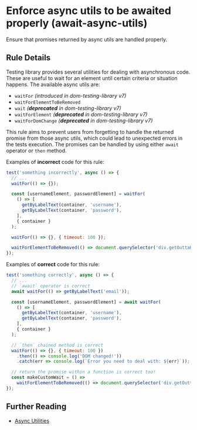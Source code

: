 # Enforce async utils to be awaited properly (await-async-utils)

Ensure that promises returned by async utils are handled properly.

## Rule Details

Testing library provides several utilities for dealing with asynchronous code. These are useful to wait for an element until certain criteria or situation happens. The available async utils are:

- `waitFor` _(introduced in dom-testing-library v7)_
- `waitForElementToBeRemoved`
- `wait` _(**deprecated** in dom-testing-library v7)_
- `waitForElement` _(**deprecated** in dom-testing-library v7)_
- `waitForDomChange` _(**deprecated** in dom-testing-library v7)_

This rule aims to prevent users from forgetting to handle the returned promise from those async utils, which could lead to unexpected errors in the tests execution. The promises can be handled by using either `await` operator or `then` method.

Examples of **incorrect** code for this rule:

```js
test('something incorrectly', async () => {
  // ...
  waitFor(() => {});

  const [usernameElement, passwordElement] = waitFor(
    () => [
      getByLabelText(container, 'username'),
      getByLabelText(container, 'password'),
    ],
    { container }
  );

  waitFor(() => {}, { timeout: 100 });

  waitForElementToBeRemoved(() => document.querySelector('div.getOuttaHere'));
});
```

Examples of **correct** code for this rule:

```js
test('something correctly', async () => {
  // ...
  // `await` operator is correct
  await waitFor(() => getByLabelText('email'));

  const [usernameElement, passwordElement] = await waitFor(
    () => [
      getByLabelText(container, 'username'),
      getByLabelText(container, 'password'),
    ],
    { container }
  );

  // `then` chained method is correct
  waitFor(() => {}, { timeout: 100 })
    .then(() => console.log('DOM changed!'))
    .catch(err => console.log(`Error you need to deal with: ${err}`));

  // return the promise within a function is correct too!
  const makeCustomWait = () =>
    waitForElementToBeRemoved(() => document.querySelector('div.getOuttaHere'));
});
```

## Further Reading

- [Async Utilities](https://testing-library.com/docs/dom-testing-library/api-async)
